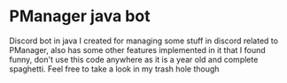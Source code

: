 # PManager java bot
Discord bot in java I created for managing some stuff in discord related to PManager, also has some other features implemented in it that I found funny, don't use this code anywhere as it is a year old and complete spaghetti. Feel free to take a look in my trash hole though